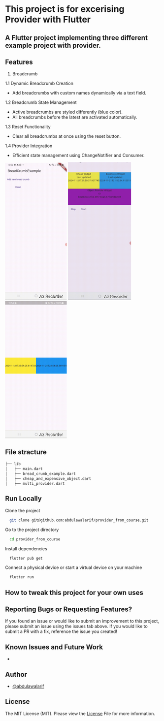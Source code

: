 # This project is for excerising Provider with Flutter 

## A Flutter project implementing three different example project with provider.

## Features

1. Breadcrumb 

1.1 Dynamic Breadcrumb Creation
 - Add breadcrumbs with custom names dynamically via a text field.

 1.2 Breadcrumb State Management

 - Active breadcrumbs are styled differently (blue color).
 - All breadcrumbs before the latest are activated automatically.

1.3 Reset Functionality

 - Clear all breadcrumbs at once using the reset button.

1.4 Provider Integration
 - Efficient state management using ChangeNotifier and Consumer.
 

<a><img src="demo/first.gif" width="200"></a>
<a><img src="demo/second.gif" width="205"></a>
<a><img src="demo/third.gif" width="200"></a>


## File stracture

    ├── lib
    │   ├── main.dart
    │   ├── bread_crumb_example.dart 
    │   ├── cheap_and_expensive_object.dart
    │   ├── multi_provider.dart

## Run Locally

Clone the project

```bash
  git clone git@github.com:abdulawalarif/provider_from_course.git
```

Go to the project directory

```bash
  cd provider_from_course
```

Install dependencies

```bash
  flutter pub get
```

Connect a physical device or start a virtual device on your machine

```bash
  flutter run
```

## How to tweak this project for your own uses



## Reporting Bugs or Requesting Features?

If you found an issue or would like to submit an improvement to this project,
please submit an issue using the issues tab above. If you would like to submit a PR with a fix, reference the issue you created!

## Known Issues and Future Work

- 

## Author
- [@abdulawalarif](https://github.com/abdulawalarif)

## License
The MIT License (MIT). Please view the [License](LICENSE) File for more information.
